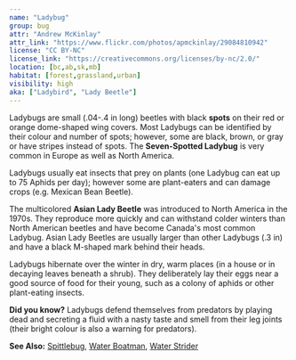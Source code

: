 ```yaml
---
name: "Ladybug"
group: bug
attr: "Andrew McKinlay"
attr_link: "https://www.flickr.com/photos/apmckinlay/29084810942"
license: "CC BY-NC"
license_link: "https://creativecommons.org/licenses/by-nc/2.0/"
location: [bc,ab,sk,mb]
habitat: [forest,grassland,urban]
visibility: high
aka: ["Ladybird", "Lady Beetle"]
---
```

Ladybugs are small (.04-.4 in long) beetles with black **spots** on their red or orange dome-shaped wing covers. Most Ladybugs can be identified by their colour and number of spots; however, some are black, brown, or gray or have stripes instead of spots. The **Seven-Spotted Ladybug** is very common in Europe as well as North America.

Ladybugs usually eat insects that prey on plants (one Ladybug can eat up to 75 Aphids per day); however some are plant-eaters and can damage crops (e.g. Mexican Bean Beetle).

The multicolored **Asian Lady Beetle** was introduced to North America in the 1970s. They reproduce more quickly and can withstand colder winters than North American beetles and have become Canada's most common Ladybug. Asian Lady Beetles are usually larger than other Ladybugs (.3 in) and have a black M-shaped mark behind their heads.

Ladybugs hibernate over the winter in dry, warm places (in a house or in decaying leaves beneath a shrub). They deliberately lay their eggs near a good source of food for their young, such as a colony of aphids or other plant-eating insects.

**Did you know?** Ladybugs defend themselves from predators by playing dead and secreting a fluid with a nasty taste and smell from their leg joints (their bright colour is also a warning for predators).

<!-- generated, do not edit -->
**See Also:**
[Spittlebug](/insects/spitbug),
[Water Boatman](/insects/watboat),
[Water Strider](/insects/watstrid)
